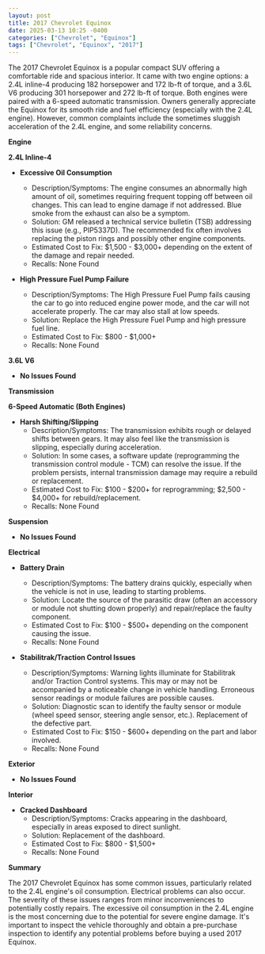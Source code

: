 ```yaml
---
layout: post
title: 2017 Chevrolet Equinox
date: 2025-03-13 10:25 -0400
categories: ["Chevrolet", "Equinox"]
tags: ["Chevrolet", "Equinox", "2017"]
---
```

The 2017 Chevrolet Equinox is a popular compact SUV offering a comfortable ride and spacious interior. It came with two engine options: a 2.4L inline-4 producing 182 horsepower and 172 lb-ft of torque, and a 3.6L V6 producing 301 horsepower and 272 lb-ft of torque. Both engines were paired with a 6-speed automatic transmission. Owners generally appreciate the Equinox for its smooth ride and fuel efficiency (especially with the 2.4L engine). However, common complaints include the sometimes sluggish acceleration of the 2.4L engine, and some reliability concerns.

**Engine**

**2.4L Inline-4**

*   **Excessive Oil Consumption**
    *   Description/Symptoms: The engine consumes an abnormally high amount of oil, sometimes requiring frequent topping off between oil changes. This can lead to engine damage if not addressed. Blue smoke from the exhaust can also be a symptom.
    *   Solution: GM released a technical service bulletin (TSB) addressing this issue (e.g., PIP5337D). The recommended fix often involves replacing the piston rings and possibly other engine components.
    *   Estimated Cost to Fix: $1,500 - $3,000+ depending on the extent of the damage and repair needed.
    *   Recalls: None Found

*   **High Pressure Fuel Pump Failure**
    *   Description/Symptoms: The High Pressure Fuel Pump fails causing the car to go into reduced engine power mode, and the car will not accelerate properly. The car may also stall at low speeds.
    *   Solution: Replace the High Pressure Fuel Pump and high pressure fuel line.
    *   Estimated Cost to Fix: $800 - $1,000+
    *   Recalls: None Found

**3.6L V6**

*   **No Issues Found**

**Transmission**

**6-Speed Automatic (Both Engines)**

*   **Harsh Shifting/Slipping**
    *   Description/Symptoms: The transmission exhibits rough or delayed shifts between gears. It may also feel like the transmission is slipping, especially during acceleration.
    *   Solution: In some cases, a software update (reprogramming the transmission control module - TCM) can resolve the issue. If the problem persists, internal transmission damage may require a rebuild or replacement.
    *   Estimated Cost to Fix: $100 - $200+ for reprogramming; $2,500 - $4,000+ for rebuild/replacement.
    *   Recalls: None Found

**Suspension**

*   **No Issues Found**

**Electrical**

*   **Battery Drain**
    * Description/Symptoms: The battery drains quickly, especially when the vehicle is not in use, leading to starting problems.
    * Solution: Locate the source of the parasitic draw (often an accessory or module not shutting down properly) and repair/replace the faulty component.
    * Estimated Cost to Fix: $100 - $500+ depending on the component causing the issue.
    * Recalls: None Found

*   **Stabilitrak/Traction Control Issues**
    * Description/Symptoms: Warning lights illuminate for Stabilitrak and/or Traction Control systems. This may or may not be accompanied by a noticeable change in vehicle handling. Erroneous sensor readings or module failures are possible causes.
    * Solution: Diagnostic scan to identify the faulty sensor or module (wheel speed sensor, steering angle sensor, etc.). Replacement of the defective part.
    * Estimated Cost to Fix: $150 - $600+ depending on the part and labor involved.
    * Recalls: None Found

**Exterior**

*   **No Issues Found**

**Interior**

*   **Cracked Dashboard**
    *   Description/Symptoms: Cracks appearing in the dashboard, especially in areas exposed to direct sunlight.
    *   Solution: Replacement of the dashboard.
    *   Estimated Cost to Fix: $800 - $1,500+
    *   Recalls: None Found

**Summary**

The 2017 Chevrolet Equinox has some common issues, particularly related to the 2.4L engine's oil consumption. Electrical problems can also occur. The severity of these issues ranges from minor inconveniences to potentially costly repairs. The excessive oil consumption in the 2.4L engine is the most concerning due to the potential for severe engine damage. It's important to inspect the vehicle thoroughly and obtain a pre-purchase inspection to identify any potential problems before buying a used 2017 Equinox.

